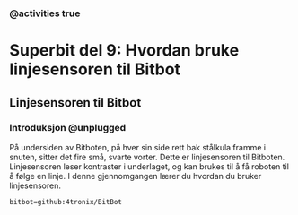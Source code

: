 ### @activities true

# Superbit del 9: Hvordan bruke linjesensoren til Bitbot
## Linjesensoren til Bitbot
### Introduksjon @unplugged

På undersiden av Bitboten, på hver sin side rett bak stålkula framme i snuten, sitter det fire små, svarte vorter.
Dette er linjesensoren til Bitboten.
Linjesensoren leser kontraster i underlaget, og kan brukes til å få roboten til å følge en linje.
I denne gjennomgangen lærer du hvordan du bruker linjesensoren.




```package
bitbot=github:4tronix/BitBot
```

<script src="https://makecode.com/gh-pages-embed.js"></script><script>makeCodeRender("{{ site.makecode.home_url }}", "{{ site.github.owner_name }}/{{ site.github.repository_name }}");</script>
